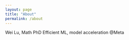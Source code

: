 ```yaml
---
layout: page
title: "About"
permalink: /about
---
```


Wei Lu, Math PhD
Efficient ML, model acceleration @Meta
